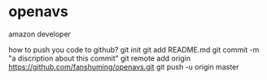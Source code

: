 # openavs
amazon developer 

how to push you code to github?
git init
git add README.md
git commit -m "a discription about this commit"
git remote add origin https://github.com/fanshuming/openavs.git
git push -u origin master


